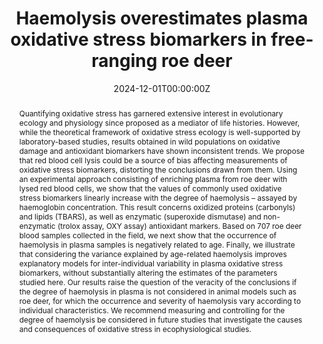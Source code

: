 ---
title: "Haemolysis overestimates plasma oxidative stress biomarkers in free-ranging roe deer"
authors:
- admin
- Pauline Vuarin
- François Débias
- Alexia Gache
- Philippe Veber
- Maryline Pellerin
- Louise Cheynel
- Jean-François Lemaître
- Emmanuelle Gilot-Fromont
- Benjamin Rey
author_notes:
- "Equal contribution"
- "Equal contribution"
date: "2024-12-01T00:00:00Z"
doi: "https://doi.org/10.1016/j.cbpa.2024.111750"

# Schedule page publish date (NOT publication's date).
publishDate: "2017-01-01T00:00:00Z"

# Publication type.
# Accepts a single type but formatted as a YAML list (for Hugo requirements).
# Enter a publication type from the CSL standard.
publication_types: ["article-journal"]

# Publication name and optional abbreviated publication name.
publication: "*Comparative Biochemistry and Physiology Part A: Molecular & Integrative Physiology* 298, 111750"
publication_short: ""

abstract: Quantifying oxidative stress has garnered extensive interest in evolutionary ecology and physiology since proposed as a mediator of life histories. However, while the theoretical framework of oxidative stress ecology is well-supported by laboratory-based studies, results obtained in wild populations on oxidative damage and antioxidant biomarkers have shown inconsistent trends. We propose that red blood cell lysis could be a source of bias affecting measurements of oxidative stress biomarkers, distorting the conclusions drawn from them. Using an experimental approach consisting of enriching plasma from roe deer with lysed red blood cells, we show that the values of commonly used oxidative stress biomarkers linearly increase with the degree of haemolysis – assayed by haemoglobin concentration. This result concerns oxidized proteins (carbonyls) and lipids (TBARS), as well as enzymatic (superoxide dismutase) and non-enzymatic (trolox assay, OXY assay) antioxidant markers. Based on 707 roe deer blood samples collected in the field, we next show that the occurrence of haemolysis in plasma samples is negatively related to age. Finally, we illustrate that considering the variance explained by age-related haemolysis improves explanatory models for inter-individual variability in plasma oxidative stress biomarkers, without substantially altering the estimates of the parameters studied here. Our results raise the question of the veracity of the conclusions if the degree of haemolysis in plasma is not considered in animal models such as roe deer, for which the occurrence and severity of haemolysis vary according to individual characteristics. We recommend measuring and controlling for the degree of haemolysis be considered in future studies that investigate the causes and consequences of oxidative stress in ecophysiological studies.

# Summary. An optional shortened abstract.
summary: ''

tags:
- New articles
featured: true

# links:
# - name: ""
#   url: ""
url_pdf: 'https://www.sciencedirect.com/science/article/pii/S1095643324001776/pdfft?md5=a29147f0130a0cf5a9f628c83642ee04&pid=1-s2.0-S1095643324001776-main.pdf'
url_code: 'https://www.sciencedirect.com/science/article/pii/S1095643324001776?via%3Dihub'
url_dataset: ''
url_poster: ''
url_project: ''
url_slides: ''
url_source: ''
url_video: ''

# Featured image
# To use, add an image named `featured.jpg/png` to your page's folder. 
image:
  caption: ''
  focal_point: ""
  preview_only: false

# Associated Projects (optional).
#   Associate this publication with one or more of your projects.
#   Simply enter your project's folder or file name without extension.
#   E.g. `internal-project` references `content/project/internal-project/index.md`.
#   Otherwise, set `projects: []`.
projects: []

# Slides (optional).
#   Associate this publication with Markdown slides.
#   Simply enter your slide deck's filename without extension.
#   E.g. `slides: "example"` references `content/slides/example/index.md`.
#   Otherwise, set `slides: ""`.
slides: example
---